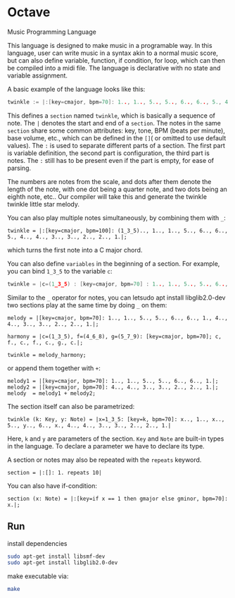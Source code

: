 # Octave

Music Programming Language

This language is designed to make music in a programable way. In this language, user can write music in a syntax akin to a normal music score, but can also define variable, function, if condition, for loop, which can then be compiled into a midi file. The language is declarative with no state and variable assignment.

A basic example of the language looks like this:

```c
twinkle := |:[key=cmajor, bpm=70]: 1.., 1.., 5.., 5.., 6.., 6.., 5., 4.., 4.., 3.., 3.., 2.., 2.., 1.|;
```

This defines a `section` named `twinkle`, which is basically a sequence of note. The `|` denotes the start and end of a `section`. The notes in the same `section` share some common attributes: key, tone, BPM (beats per minute), base volume, etc., which can be defined in the `[]`( or omitted to use default values). The `:` is used to separate different parts of a section. The first part is variable definition, the second part is configuration, the third part is notes. The `:` still has to be present even if the part is empty, for ease of parsing.

The numbers are notes from the scale, and dots after them denote the length of the note, with one dot being a quarter note, and two dots being an eighth note, etc.. Our compiler will take this and generate the twinkle twinkle little star melody.

You can also play multiple notes simultaneously, by combining them with `_`:

```
twinkle = |:[key=cmajor, bpm=100]: (1_3_5).., 1.., 1.., 5.., 6.., 6.., 5., 4.., 4.., 3.., 3.., 2.., 2.., 1.|;
```

which turns the first note into a C major chord.

You can also define `variables` in the beginning of a section. For example, you can bind `1_3_5` to the variable `c`:

```c
twinkle = |c=(1_3_5) : [key=cmajor, bpm=70] : 1.., 1.., 5.., 5.., 6.., 6.., c., 4.., 4.., 3.., 3.., 2.., 2.., 1.|;
```

Similar to the `_` operator for notes, you can letsudo apt install libglib2.0-dev
 two sections play at the same time by doing `_` on them:

```
melody = |[key=cmajor, bpm=70]: 1.., 1.., 5.., 5.., 6.., 6.., 1., 4.., 4.., 3.., 3.., 2.., 2.., 1.|;

harmony = |c=(1_3_5), f=(4_6_8), g=(5_7_9): [key=cmajor, bpm=70]; c, f., c., f., c., g., c.|;

twinkle = melody_harmony;
```

or append them together with `+`: 

```
melody1 = |[key=cmajor, bpm=70]: 1.., 1.., 5.., 5.., 6.., 6.., 1.|;
melody2 = |[key=cmajor, bpm=70]: 4.., 4.., 3.., 3.., 2.., 2.., 1.|;
melody 	= melody1 + melody2;
```

The section itself can also be parametrized:

```
twinkle (k: Key, y: Note) = |x=1_3_5: [key=k, bpm=70]: x.., 1.., x.., 5.., y.., 6.., x., 4.., 4.., 3.., 3.., 2.., 2.., 1.|
```

Here, `k` and  `y` are parameters of the section. `Key` and `Note` are built-in types in the language. To declare a parameter we have to declare its type. 

A section or notes may also be repeated with the `repeats` keyword.

```
section = |:[]: 1. repeats 10|
```

You can also have if-condition:

```
section (x: Note) = |:[key=if x == 1 then gmajor else gminor, bpm=70]: x.|;
```

## Run
install dependencies

```bash
sudo apt-get install libsmf-dev     
sudo apt-get install libglib2.0-dev
```

make executable via:
```bash
make
```